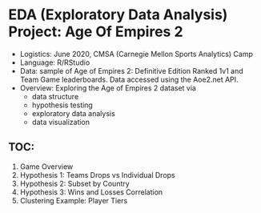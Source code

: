 # EDA (Exploratory Data Analysis) Project: Age Of Empires 2 

- Logistics: June 2020, CMSA (Carnegie Mellon Sports Analytics) Camp
- Language: R/RStudio
- Data: sample of Age of Empires 2: Definitive Edition Ranked 1v1 and Team Game leaderboards. Data accessed using the Aoe2.net API.
- Overview: Exploring the Age of Empires 2 dataset via
  - data structure
  - hypothesis testing 
  - exploratory data analysis
  - data visualization

## TOC: 
 1. Game Overview
 2. Hypothesis 1: Teams Drops vs Individual Drops
 3. Hypothesis 2: Subset by Country 
 4. Hypothesis 3: Wins and Losses Correlation 
 5. Clustering Example: Player Tiers
